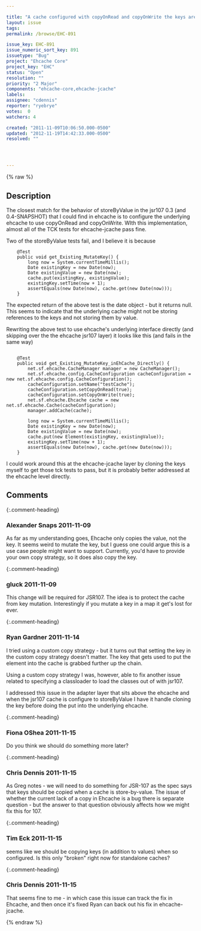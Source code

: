 ```yaml
---

title: "A cache configured with copyOnRead and copyOnWrite the keys are stored as references not as values"
layout: issue
tags: 
permalink: /browse/EHC-891

issue_key: EHC-891
issue_numeric_sort_key: 891
issuetype: "Bug"
project: "Ehcache Core"
project_key: "EHC"
status: "Open"
resolution: ""
priority: "2 Major"
components: "ehcache-core,ehcache-jcache"
labels: 
assignee: "cdennis"
reporter: "ryebrye"
votes:  0
watchers: 4

created: "2011-11-09T10:06:50.000-0500"
updated: "2012-11-19T14:42:33.000-0500"
resolved: ""




---
```


{% raw %}

## Description

<div markdown="1" class="description">


The closest match for the behavior of storeByValue in the jsr107 0.3 (and 0.4-SNAPSHOT) that I could find in ehcache is to configure the underlying ehcache to use copyOnRead and copyOnWrite. WIth this implementation, almost all of the TCK tests for ehcache-jcache pass fine. 

Two of the storeByValue tests fail, and I believe it is because 


```
    @Test
    public void get_Existing_MutateKey() {
        long now = System.currentTimeMillis();
        Date existingKey = new Date(now);
        Date existingValue = new Date(now);
        cache.put(existingKey, existingValue);
        existingKey.setTime(now + 1);
        assertEquals(new Date(now), cache.get(new Date(now)));
    }
```


The expected return of the above test is the date object - but it returns null. This seems to indicate that the underlying cache might not be storing references to the keys and not storing them by value. 

Rewriting the above test to use ehcache's underlying interface directly (and skipping over the the ehcache jsr107 layer) it looks like this (and fails in the same way)


```

    @Test
    public void get_Existing_MutateKey_inEhCache_Directly() {
        net.sf.ehcache.CacheManager manager = new CacheManager();
        net.sf.ehcache.config.CacheConfiguration cacheConfiguration = new net.sf.ehcache.config.CacheConfiguration();
        cacheConfiguration.setName("testCache");
        cacheConfiguration.setCopyOnRead(true);
        cacheConfiguration.setCopyOnWrite(true);
        net.sf.ehcache.Ehcache cache = new net.sf.ehcache.Cache(cacheConfiguration);
        manager.addCache(cache);        

        long now = System.currentTimeMillis();
        Date existingKey = new Date(now);
        Date existingValue = new Date(now);
        cache.put(new Element(existingKey, existingValue));
        existingKey.setTime(now + 1);
        assertEquals(new Date(now), cache.get(new Date(now)));
    }
```


I could work around this at the ehcache-jcache layer by cloning the keys myself to get those tck tests to pass, but it is probably better addressed at the ehcache level directly. 


</div>

## Comments


{:.comment-heading}
### **Alexander Snaps** <span class="date">2011-11-09</span>

<div markdown="1" class="comment">

As far as my understanding goes, Ehcache only copies the value, not the key. It seems weird to mutate the key, but I guess one could argue this is a use case people might want to support.
Currently, you'd have to provide your own copy strategy, so it does also copy the key.

</div>


{:.comment-heading}
### **gluck** <span class="date">2011-11-09</span>

<div markdown="1" class="comment">

This change will be required for JSR107. The idea is to protect the cache from key mutation. Interestingly if you mutate a key in a map it get's lost for ever.

</div>


{:.comment-heading}
### **Ryan Gardner** <span class="date">2011-11-14</span>

<div markdown="1" class="comment">

I tried using a custom copy strategy - but it turns out that setting the key in the custom copy strategy doesn't matter. The key that gets used to put the element into the cache is grabbed further up the chain. 

Using a custom copy strategy I was, however, able to fix another issue related to specifying a classloader to load the classes out of with jsr107.

I addressed this issue in the adapter layer that sits above the ehcache and when the jsr107 cache is configure to storeByValue I have it handle cloning the key before doing the put into the underlying ehcache. 

</div>


{:.comment-heading}
### **Fiona OShea** <span class="date">2011-11-15</span>

<div markdown="1" class="comment">

Do you think we should do something more later?

</div>


{:.comment-heading}
### **Chris Dennis** <span class="date">2011-11-15</span>

<div markdown="1" class="comment">

As Greg notes - we will need to do something for JSR-107 as the spec says that keys should be copied when a cache is store-by-value.  The issue of whether the current lack of a copy in Ehcache is a bug there is separate question - but the answer to that question obviously affects how we might fix this for 107.

</div>


{:.comment-heading}
### **Tim Eck** <span class="date">2011-11-15</span>

<div markdown="1" class="comment">

seems like we should be copying keys (in addition to values) when so configured. Is this only "broken" right now for standalone caches? 

</div>


{:.comment-heading}
### **Chris Dennis** <span class="date">2011-11-15</span>

<div markdown="1" class="comment">

That seems fine to me - in which case this issue can track the fix in Ehcache, and then once it's fixed Ryan can back out his fix in ehcache-jcache. 

</div>



{% endraw %}
